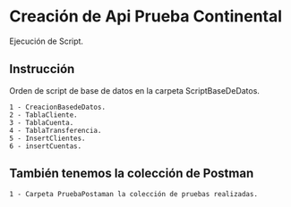 # Creación de Api Prueba Continental
Ejecución de Script.

## Instrucción

Orden de script de base de datos en la carpeta ScriptBaseDeDatos.

```
1 - CreacionBasedeDatos.
2 - TablaCliente.
3 - TablaCuenta.
4 - TablaTransferencia.
5 - InsertClientes.
6 - insertCuentas.

```

## También tenemos la colección de Postman  

```
1 - Carpeta PruebaPostaman la colección de pruebas realizadas.